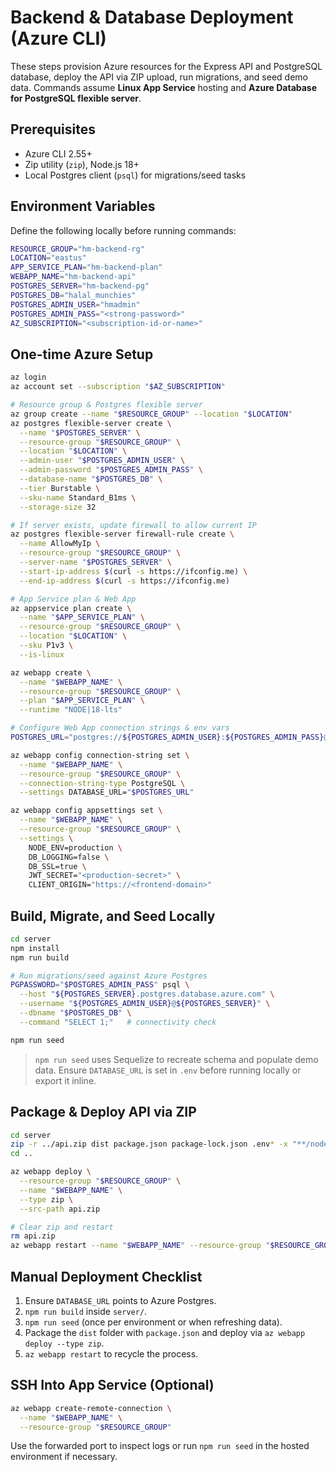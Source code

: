 # Backend & Database Deployment (Azure CLI)

These steps provision Azure resources for the Express API and PostgreSQL database, deploy the API via ZIP upload, run migrations, and seed demo data. Commands assume **Linux App Service** hosting and **Azure Database for PostgreSQL flexible server**.

## Prerequisites
- Azure CLI 2.55+
- Zip utility (`zip`), Node.js 18+
- Local Postgres client (`psql`) for migrations/seed tasks

## Environment Variables
Define the following locally before running commands:
```bash
RESOURCE_GROUP="hm-backend-rg"
LOCATION="eastus"
APP_SERVICE_PLAN="hm-backend-plan"
WEBAPP_NAME="hm-backend-api"
POSTGRES_SERVER="hm-backend-pg"
POSTGRES_DB="halal_munchies"
POSTGRES_ADMIN_USER="hmadmin"
POSTGRES_ADMIN_PASS="<strong-password>"
AZ_SUBSCRIPTION="<subscription-id-or-name>"
```

## One-time Azure Setup
```bash
az login
az account set --subscription "$AZ_SUBSCRIPTION"

# Resource group & Postgres flexible server
az group create --name "$RESOURCE_GROUP" --location "$LOCATION"
az postgres flexible-server create \
  --name "$POSTGRES_SERVER" \
  --resource-group "$RESOURCE_GROUP" \
  --location "$LOCATION" \
  --admin-user "$POSTGRES_ADMIN_USER" \
  --admin-password "$POSTGRES_ADMIN_PASS" \
  --database-name "$POSTGRES_DB" \
  --tier Burstable \
  --sku-name Standard_B1ms \
  --storage-size 32

# If server exists, update firewall to allow current IP
az postgres flexible-server firewall-rule create \
  --name AllowMyIp \
  --resource-group "$RESOURCE_GROUP" \
  --server-name "$POSTGRES_SERVER" \
  --start-ip-address $(curl -s https://ifconfig.me) \
  --end-ip-address $(curl -s https://ifconfig.me)

# App Service plan & Web App
az appservice plan create \
  --name "$APP_SERVICE_PLAN" \
  --resource-group "$RESOURCE_GROUP" \
  --location "$LOCATION" \
  --sku P1v3 \
  --is-linux

az webapp create \
  --name "$WEBAPP_NAME" \
  --resource-group "$RESOURCE_GROUP" \
  --plan "$APP_SERVICE_PLAN" \
  --runtime "NODE|18-lts"

# Configure Web App connection strings & env vars
POSTGRES_URL="postgres://${POSTGRES_ADMIN_USER}:${POSTGRES_ADMIN_PASS}@${POSTGRES_SERVER}.postgres.database.azure.com:5432/${POSTGRES_DB}?sslmode=require"

az webapp config connection-string set \
  --name "$WEBAPP_NAME" \
  --resource-group "$RESOURCE_GROUP" \
  --connection-string-type PostgreSQL \
  --settings DATABASE_URL="$POSTGRES_URL"

az webapp config appsettings set \
  --name "$WEBAPP_NAME" \
  --resource-group "$RESOURCE_GROUP" \
  --settings \
    NODE_ENV=production \
    DB_LOGGING=false \
    DB_SSL=true \
    JWT_SECRET="<production-secret>" \
    CLIENT_ORIGIN="https://<frontend-domain>"
```

## Build, Migrate, and Seed Locally
```bash
cd server
npm install
npm run build

# Run migrations/seed against Azure Postgres
PGPASSWORD="$POSTGRES_ADMIN_PASS" psql \
  --host "${POSTGRES_SERVER}.postgres.database.azure.com" \
  --username "${POSTGRES_ADMIN_USER}@${POSTGRES_SERVER}" \
  --dbname "$POSTGRES_DB" \
  --command "SELECT 1;"   # connectivity check

npm run seed
```

> `npm run seed` uses Sequelize to recreate schema and populate demo data. Ensure `DATABASE_URL` is set in `.env` before running locally or export it inline.

## Package & Deploy API via ZIP
```bash
cd server
zip -r ../api.zip dist package.json package-lock.json .env* -x "**/node_modules/**"
cd ..

az webapp deploy \
  --resource-group "$RESOURCE_GROUP" \
  --name "$WEBAPP_NAME" \
  --type zip \
  --src-path api.zip

# Clear zip and restart
rm api.zip
az webapp restart --name "$WEBAPP_NAME" --resource-group "$RESOURCE_GROUP"
```

## Manual Deployment Checklist
1. Ensure `DATABASE_URL` points to Azure Postgres.
2. `npm run build` inside `server/`.
3. `npm run seed` (once per environment or when refreshing data).
4. Package the `dist` folder with `package.json` and deploy via `az webapp deploy --type zip`.
5. `az webapp restart` to recycle the process.

## SSH Into App Service (Optional)
```bash
az webapp create-remote-connection \
  --name "$WEBAPP_NAME" \
  --resource-group "$RESOURCE_GROUP"
```

Use the forwarded port to inspect logs or run `npm run seed` in the hosted environment if necessary.
